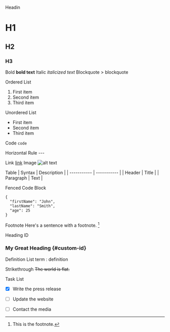 Headin
# H1
## H2
### H3

Bold	**bold text**
Italic	*italicized text*
Blockquote	> blockquote

Ordered List
1. First item
2. Second item
3. Third item

Unordered List
- First item
- Second item
- Third item

Code	`code`

Horizontal Rule	---

Link	[link](https://www.google.com)
Image	![alt text](markdown.jpg)

Table
| Syntax | Description |
| ----------- | ----------- |
| Header | Title |
| Paragraph | Text |

Fenced Code Block
```
{
  "firstName": "John",
  "lastName": "Smith",
  "age": 25
}
```

Footnote
Here's a sentence with a footnote. [^1]
[^1]: This is the footnote.

Heading ID
### My Great Heading {#custom-id}

Definition List	
term
: definition

Strikethrough
~~The world is flat.~~

Task List
- [x] Write the press release
- [ ] Update the website
- [ ] Contact the media

